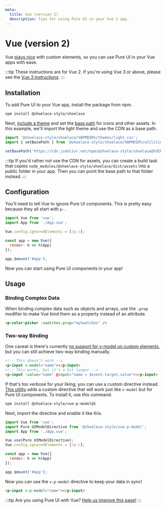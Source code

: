 ```yaml
---
meta:
  title: Vue (version 2)
  description: Tips for using Pure UI in your Vue 2 app.
---
```


# Vue (version 2)

Vue [plays nice](https://custom-elements-everywhere.com/#vue) with custom elements, so you can use Pure UI in your Vue apps with ease.

:::tip
These instructions are for Vue 2. If you're using Vue 3 or above, please see the [Vue 3 instructions](/frameworks/vue).
:::

## Installation

To add Pure UI to your Vue app, install the package from npm.

```bash
npm install @shoelace-style/shoelace
```

Next, [include a theme](/getting-started/themes) and set the [base path](/getting-started/installation#setting-the-base-path) for icons and other assets. In this example, we'll import the light theme and use the CDN as a base path.

```jsx
import '@shoelace-style/shoelace/%NPMDIR%/themes/light.css';
import { setBasePath } from '@shoelace-style/shoelace/%NPMDIR%/utilities/base-path';

setBasePath('https://cdn.jsdelivr.net/npm/@shoelace-style/shoelace@%VERSION%/%CDNDIR%/');
```

:::tip
If you'd rather not use the CDN for assets, you can create a build task that copies `node_modules/@shoelace-style/shoelace/dist/assets` into a public folder in your app. Then you can point the base path to that folder instead.
:::

## Configuration

You'll need to tell Vue to ignore Pure UI components. This is pretty easy because they all start with `p-`.

```js
import Vue from 'vue';
import App from './App.vue';

Vue.config.ignoredElements = [/p-/];

const app = new Vue({
  render: h => h(App)
});

app.$mount('#app');
```

Now you can start using Pure UI components in your app!

## Usage

### Binding Complex Data

When binding complex data such as objects and arrays, use the `.prop` modifier to make Vue bind them as a property instead of an attribute.

```html
<p-color-picker :swatches.prop="mySwatches" />
```

### Two-way Binding

One caveat is there's currently [no support for v-model on custom elements](https://github.com/vuejs/vue/issues/7830), but you can still achieve two-way binding manually.

```html
<!-- This doesn't work -->
<p-input v-model="name"></p-input>
<!-- This works, but it's a bit longer -->
<p-input :value="name" @input="name = $event.target.value"></p-input>
```

If that's too verbose for your liking, you can use a custom directive instead. [This utility](https://www.npmjs.com/package/@shoelace-style/vue-p-model) adds a custom directive that will work just like `v-model` but for Pure UI components. To install it, use this command.

```bash
npm install @shoelace-style/vue-p-model@1
```

Next, import the directive and enable it like this.

```js
import Vue from 'vue';
import Pure UIModelDirective from '@shoelace-style/vue-p-model';
import App from './App.vue';

Vue.use(Pure UIModelDirective);
Vue.config.ignoredElements = [/p-/];

const app = new Vue({
  render: h => h(App)
});

app.$mount('#app');
```

Now you can use the `v-p-model` directive to keep your data in sync!

```html
<p-input v-p-model="name"></p-input>
```

:::tip
Are you using Pure UI with Vue? [Help us improve this page!](https://github.com/shoelace-style/shoelace/blob/next/docs/frameworks/vue-2.md)
:::
